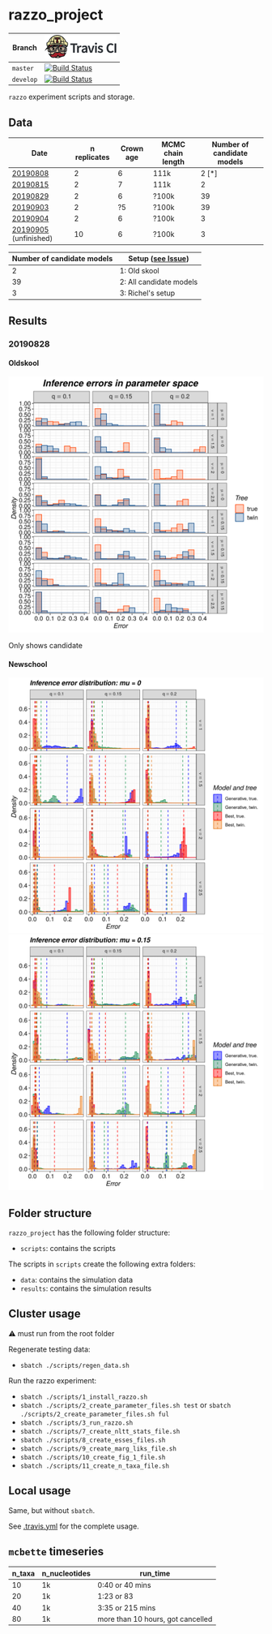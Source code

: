 # razzo_project

Branch|[![Travis CI logo](pics/TravisCI.png)](https://travis-ci.org)
---|---
`master`|[![Build Status](https://travis-ci.org/richelbilderbeek/razzo_project.svg?branch=master)](https://travis-ci.org/richelbilderbeek/razzo_project)
`develop`|[![Build Status](https://travis-ci.org/richelbilderbeek/razzo_project.svg?branch=develop)](https://travis-ci.org/richelbilderbeek/razzo_project)

`razzo` experiment scripts and storage.

## Data

Date                                                                                                          |n replicates|Crown age|MCMC chain length|Number of candidate models
--------------------------------------------------------------------------------------------------------------|------------|---------|-----------------|--------------------------
[20190808](http://richelbilderbeek.nl/razzo_project_20190808.zip)                                             |2           |6        |111k             |2 [*]
[20190815](http://richelbilderbeek.nl/razzo_project_20190815.zip)                                             |2           |7        |111k             |2
[20190829](http://richelbilderbeek.nl/razzo_project_20190829.zip)                                             |2           |6        |?100k            |39
[20190903](http://richelbilderbeek.nl/razzo_project_20190903.zip)                                             |2           |?5       |?100k            |39
[20190904](http://richelbilderbeek.nl/razzo_project_20190904.zip)                                             |2           |6        |?100k            |3
[20190905](http://richelbilderbeek.nl/razzo_project_20190905_unfinished_preliminary_results.zip) (unfinished) |10          |6        |?100k            |3

Number of candidate models|Setup ([see Issue](https://github.com/richelbilderbeek/razzo/issues/261))
--------------------------|------------------------
2                         |1: Old skool
39                        |2: All candidate models
3                         |3: Richel's setup

## Results

### 20190828

#### Oldskool

![](pics/20190829_figure_1_oldskool.png)

Only shows candidate

#### Newschool

![](pics/20190829_figure_1a.png)
![](pics/20190829_figure_1b.png)

## Folder structure

`razzo_project` has the following folder structure:

 * `scripts`: contains the scripts

The scripts in `scripts` create the following extra folders:

 * `data`: contains the simulation data
 * `results`: contains the simulation results

## Cluster usage

:warning: must run from the root folder

Regenerate testing data:

 * `sbatch ./scripts/regen_data.sh`

Run the razzo experiment:

 * `sbatch ./scripts/1_install_razzo.sh`
 * `sbatch ./scripts/2_create_parameter_files.sh test` or `sbatch ./scripts/2_create_parameter_files.sh ful`
 * `sbatch ./scripts/3_run_razzo.sh`
 * `sbatch ./scripts/7_create_nltt_stats_file.sh`
 * `sbatch ./scripts/8_create_esses_files.sh`
 * `sbatch ./scripts/9_create_marg_liks_file.sh`
 * `sbatch ./scripts/10_create_fig_1_file.sh`
 * `sbatch ./scripts/11_create_n_taxa_file.sh`

## Local usage

Same, but without `sbatch`.

See [.travis.yml](.travis.yml) for the complete usage.

## `mcbette` timeseries

n_taxa|n_nucleotides|run_time
---|---|---
10|1k|0:40 or 40 mins
20|1k|1:23 or 83
40|1k|3:35 or 215 mins
80|1k|more than 10 hours, got cancelled
